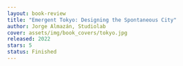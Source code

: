 ```yaml
---
layout: book-review
title: "Emergent Tokyo: Designing the Spontaneous City"
author: Jorge Almazán, Studiolab
cover: assets/img/book_covers/tokyo.jpg
released: 2022
stars: 5
status: Finished
---
```

